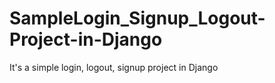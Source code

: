 # SampleLogin_Signup_Logout-Project-in-Django
It's a simple login, logout, signup project in Django 
